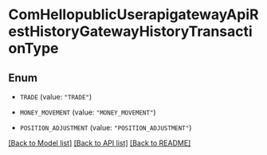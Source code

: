 # ComHellopublicUserapigatewayApiRestHistoryGatewayHistoryTransactionType

## Enum


* `TRADE` (value: `"TRADE"`)

* `MONEY_MOVEMENT` (value: `"MONEY_MOVEMENT"`)

* `POSITION_ADJUSTMENT` (value: `"POSITION_ADJUSTMENT"`)


[[Back to Model list]](../README.md#documentation-for-models) [[Back to API list]](../README.md#documentation-for-api-endpoints) [[Back to README]](../README.md)


